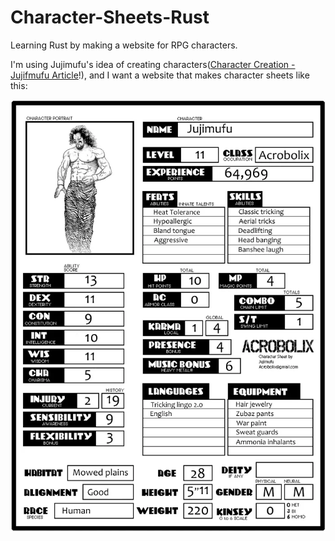 # Character-Sheets-Rust
Learning Rust by making a website for RPG characters.

I'm using Jujimufu's idea of creating characters([Character Creation - Jujifmufu Article](https://jujimufu.com/blogs/other/character-creation)!), and I want a website that makes character sheets like this:

![Alt text](Character%20Sheet%20Example.webp)